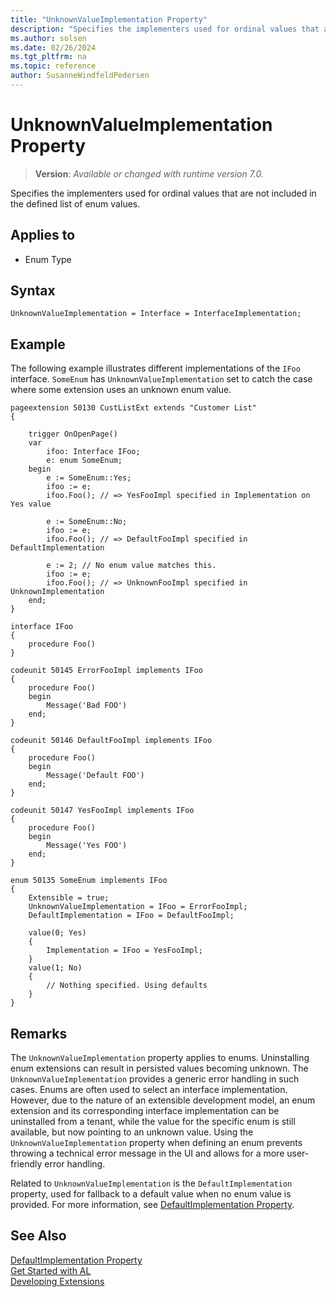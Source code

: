 ```yaml
---
title: "UnknownValueImplementation Property"
description: "Specifies the implementers used for ordinal values that are not included in the defined list of enum values."
ms.author: solsen
ms.date: 02/26/2024
ms.tgt_pltfrm: na
ms.topic: reference
author: SusanneWindfeldPedersen
---
```

[//]: # (START>DO_NOT_EDIT)
[//]: # (IMPORTANT:Do not edit any of the content between here and the END>DO_NOT_EDIT.)
[//]: # (Any modifications should be made in the .xml files in the ModernDev repo.)
# UnknownValueImplementation Property
> **Version**: _Available or changed with runtime version 7.0._

Specifies the implementers used for ordinal values that are not included in the defined list of enum values.

## Applies to
-   Enum Type

[//]: # (IMPORTANT: END>DO_NOT_EDIT)

## Syntax

```al
UnknownValueImplementation = Interface = InterfaceImplementation;

```

## Example

The following example illustrates different implementations of the `IFoo` interface. `SomeEnum` has `UnknownValueImplementation` set to catch the case where some extension uses an unknown enum value.


```al
pageextension 50130 CustListExt extends "Customer List"
{

    trigger OnOpenPage()
    var
        ifoo: Interface IFoo;
        e: enum SomeEnum;
    begin
        e := SomeEnum::Yes;
        ifoo := e;
        ifoo.Foo(); // => YesFooImpl specified in Implementation on Yes value

        e := SomeEnum::No;
        ifoo := e;
        ifoo.Foo(); // => DefaultFooImpl specified in DefaultImplementation

        e := 2; // No enum value matches this.
        ifoo := e;
        ifoo.Foo(); // => UnknownFooImpl specified in UnknownImplementation
    end;
}

interface IFoo
{
    procedure Foo()
}

codeunit 50145 ErrorFooImpl implements IFoo
{
    procedure Foo()
    begin
        Message('Bad FOO')
    end;
}

codeunit 50146 DefaultFooImpl implements IFoo
{
    procedure Foo()
    begin
        Message('Default FOO')
    end;
}

codeunit 50147 YesFooImpl implements IFoo
{
    procedure Foo()
    begin
        Message('Yes FOO')
    end;
}

enum 50135 SomeEnum implements IFoo
{
    Extensible = true;
    UnknownValueImplementation = IFoo = ErrorFooImpl;
    DefaultImplementation = IFoo = DefaultFooImpl;

    value(0; Yes)
    {
        Implementation = IFoo = YesFooImpl;
    }
    value(1; No)
    {
        // Nothing specified. Using defaults
    }
}
```

## Remarks

The `UnknownValueImplementation` property applies to enums. Uninstalling enum extensions can result in persisted values becoming unknown. The `UnknownValueImplementation` provides a generic error handling in such cases. Enums are often used to select an interface implementation. However, due to the nature of an extensible development model, an enum extension and its corresponding interface implementation can be uninstalled from a tenant, while the value for the specific enum is still available, but now pointing to an unknown value. Using the `UnknownValueImplementation` property when defining an enum prevents throwing a technical error message in the UI and allows for a more user-friendly error handling.

Related to `UnknownValueImplementation` is the `DefaultImplementation` property, used for fallback to a default value when no enum value is provided. For more information, see [DefaultImplementation Property](devenv-defaultimplementation-property.md).


## See Also

[DefaultImplementation Property](devenv-defaultimplementation-property.md)  
[Get Started with AL](../devenv-get-started.md)  
[Developing Extensions](../devenv-dev-overview.md)  